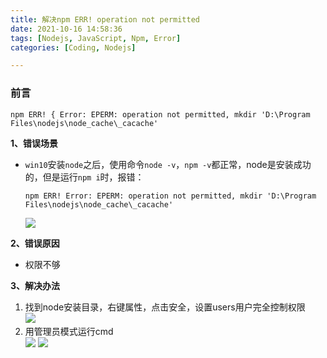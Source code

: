 ```yaml
---
title: 解决npm ERR! operation not permitted
date: 2021-10-16 14:58:36
tags: [Nodejs, JavaScript, Npm, Error]
categories: [Coding, Nodejs]

---
```


### 前言

`npm ERR! { Error: EPERM: operation not permitted, mkdir 'D:\Program Files\nodejs\node_cache\_cacache'`

**1、错误场景**

*   `win10`安装`node`之后，使用命令`node -v`，`npm -v`都正常，node是安装成功的，但是运行`npm i`时，报错：  
    ```
    npm ERR! Error: EPERM: operation not permitted, mkdir 'D:\Program Files\nodejs\node_cache\_cacache'
    ```

    ![](https://s2.loli.net/2023/07/02/IKfwD3g8rnGp2OZ.png)

**2、错误原因**

*   权限不够

**3、解决办法**

1.  找到node安装目录，右键属性，点击安全，设置users用户完全控制权限  
    ![](https://s2.loli.net/2023/07/02/tmTCh5qInBiDlUc.png)
2.  用管理员模式运行cmd  
    ![](https://s2.loli.net/2023/07/02/inEcIts2NTuj5Fd.png)
    ![](https://s2.loli.net/2023/07/02/n4Vu5bqZmcOLe9h.png)

  